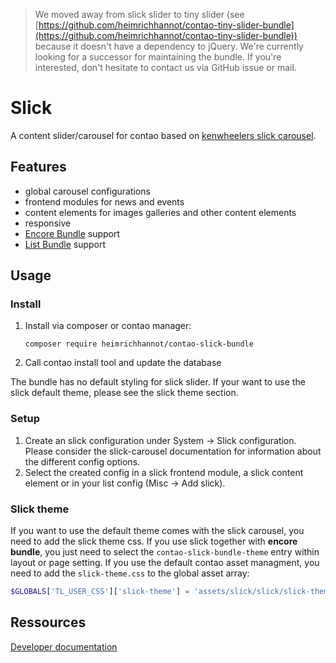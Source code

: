 > We moved away from slick slider to tiny slider (see [https://github.com/heimrichhannot/contao-tiny-slider-bundle](https://github.com/heimrichhannot/contao-tiny-slider-bundle)) because it doesn't have a dependency to jQuery. We're currently looking for a successor for maintaining the bundle. If you're interested, don't hesitate to contact us via GitHub issue or mail.

# Slick

A content slider/carousel for contao based on [kenwheelers slick carousel](http://kenwheeler.github.io/slick/).

## Features

- global carousel configurations
- frontend modules for news and events
- content elements for images galleries and other content elements
- responsive
- [Encore Bundle](https://github.com/heimrichhannot/contao-encore-bundle) support
- [List Bundle](https://github.com/heimrichhannot/contao-list-bundle) support

## Usage

### Install

1. Install via composer or contao manager: 
    ```
    composer require heimrichhannot/contao-slick-bundle
    ```
2. Call contao install tool and update the database

The bundle has no default styling for slick slider. If your want to use the slick default theme, please see the slick theme section.

### Setup

1. Create an slick configuration under System -> Slick configuration. Please consider the slick-carousel documentation for information about the different config options.
2. Select the created config in a slick frontend module, a slick content element or in your list config (Misc -> Add slick).

### Slick theme

If you want to use the default theme comes with the slick carousel, you need to add the slick theme css. If you use slick together with **encore bundle**, you just need to select the `contao-slick-bundle-theme` entry within layout or page setting. If you use the default contao asset managment, you need to add the `slick-theme.css` to the global asset array:

```php
$GLOBALS['TL_USER_CSS']['slick-theme'] = 'assets/slick/slick/slick-theme.css';
```

## Ressources

[Developer documentation](docs/developers.md)
